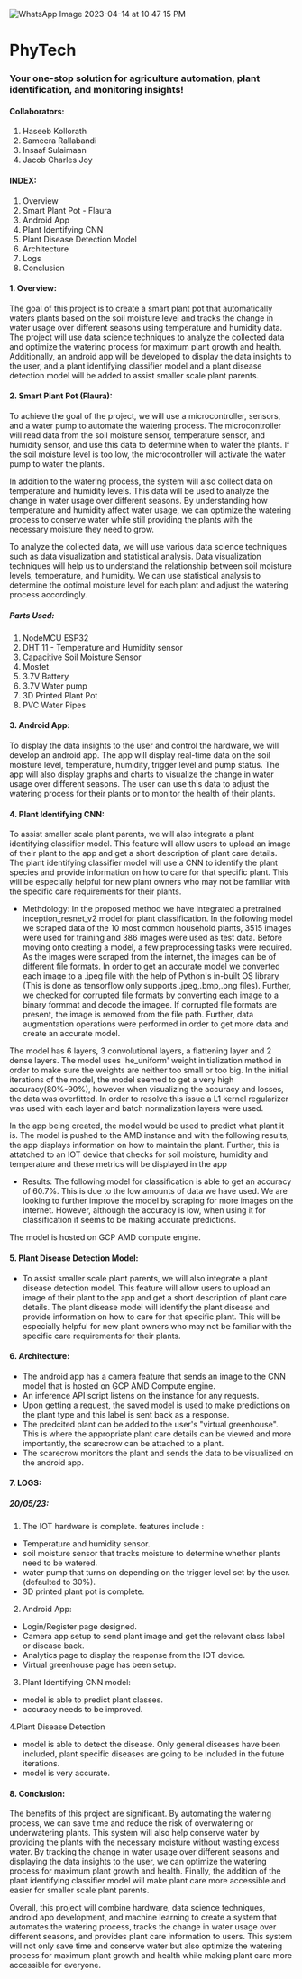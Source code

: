 ![WhatsApp Image 2023-04-14 at 10 47 15 PM](https://user-images.githubusercontent.com/75690804/232216346-0f076efc-4441-45cb-a1b1-138935bdac50.jpeg)


# PhyTech
### Your one-stop solution for agriculture automation, plant identification, and monitoring insights!

#### Collaborators: 
1. Haseeb Kollorath
2. Sameera Rallabandi
3. Insaaf Sulaimaan
4. Jacob Charles Joy

#### INDEX:
1. Overview
2. Smart Plant Pot - Flaura
3. Android App
4. Plant Identifying CNN
5. Plant Disease Detection Model
6. Architecture
7. Logs
8. Conclusion

#### 1. Overview:
The goal of this project is to create a smart plant pot that automatically waters plants based on the soil moisture level and tracks the change in water usage over different seasons using temperature and humidity data. The project will use data science techniques to analyze the collected data and optimize the watering process for maximum plant growth and health. Additionally, an android app will be developed to display the data insights to the user, and a plant identifying classifier model and a plant disease detection model will be added to assist smaller scale plant parents.


#### 2. Smart Plant Pot (Flaura):
To achieve the goal of the project, we will use a microcontroller, sensors, and a water pump to automate the watering process. The microcontroller will read data from the soil moisture sensor, temperature sensor, and humidity sensor, and use this data to determine when to water the plants. If the soil moisture level is too low, the microcontroller will activate the water pump to water the plants.
 
In addition to the watering process, the system will also collect data on temperature and humidity levels. This data will be used to analyze the change in water usage over different seasons. By understanding how temperature and humidity affect water usage, we can optimize the watering process to conserve water while still providing the plants with the necessary moisture they need to grow.
 
To analyze the collected data, we will use various data science techniques such as data visualization and statistical analysis. Data visualization techniques will help us to understand the relationship between soil moisture levels, temperature, and humidity. We can use statistical analysis to determine the optimal moisture level for each plant and adjust the watering process accordingly.

##### Parts Used:
1. NodeMCU ESP32
2. DHT 11 - Temperature and Humidity sensor
3. Capacitive Soil Moisture Sensor
4. Mosfet
5. 3.7V Battery
6. 3.7V Water pump
7. 3D Printed Plant Pot
8. PVC Water Pipes

#### 3. Android App:
To display the data insights to the user and control the hardware, we will develop an android app. The app will display real-time data on the soil moisture level, temperature, humidity, trigger level and pump status. The app will also display graphs and charts to visualize the change in water usage over different seasons. The user can use this data to adjust the watering process for their plants or to monitor the health of their plants.

#### 4. Plant Identifying CNN:
To assist smaller scale plant parents, we will also integrate a plant identifying classifier model. This feature will allow users to upload an image of their plant to the app and get a short description of plant care details. The plant identifying classifier model will use a CNN to identify the plant species and provide information on how to care for that specific plant. This will be especially helpful for new plant owners who may not be familiar with the specific care requirements for their plants. 

- Methdology: 
In the proposed method we have integrated a pretrained inception_resnet_v2 model for plant classification. In the following model we scraped data of the 10 most common household plants, 3515 images were used for training and 386 images were used as test data. Before moving onto creating a model, a few preprocessing tasks were required. As the images were scraped from the internet, the images can be of different file formats. In order to get an accurate model we converted each image to a .jpeg file with the help of Python's in-built OS library (This is done as tensorflow only supports .jpeg,.bmp,.png files). Further, we checked for corrupted file formats by converting each image to a binary formmat and decode the imagee. If corrupted file formats are present, the image is removed from the file path. Further, data augmentation operations were performed in order to get more data and create an accurate model.

The model has 6 layers, 3 convolutional layers, a flattening layer and 2 dense layers. The model uses 'he_uniform' weight initialization method in order to make sure the weights are neither too small or too big. In the initial iterations of the model, the model seemed to get a very high accuracy(80%-90%), however when visualizing the accuracy and losses, the data was overfitted. In order to resolve this issue a L1 kernel regularizer was used with each layer and batch normalization layers were used.

In the app being created, the model would be used to predict what plant it is. The model is pushed to the AMD instance and with the following results, the app displays information on how to maintain the plant. Further, this is attatched to an IOT device that checks for soil moisture, humidity and temperature and these metrics will be displayed in the app

- Results: 
The following model for classification is able to get an accuracy of 60.7%. This is due to the low amounts of data we have used. We are looking to further improve the model by scraping for more images on the internet. However, although the accuracy is low, when using it for classification it seems to be making accurate predictions.

The model is hosted on GCP AMD compute engine. 

#### 5. Plant Disease Detection Model:
- To assist smaller scale plant parents, we will also integrate a plant disease detection model. This feature will allow users to upload an image of their plant to the app and get a short description of plant care details. The plant disease model will identify the plant disease and provide information on how to care for that specific plant. This will be especially helpful for new plant owners who may not be familiar with the specific care requirements for their plants. 

#### 6. Architecture:
- The android app has a camera feature that sends an image to the CNN model that is hosted on GCP AMD Compute engine. 
- An inference API script listens on the instance for any requests. 
- Upon getting a request, the saved model is used to make predictions on the plant type and this label is sent back as a response.
- The predcited plant can be added to the user's "virtual greenhouse". This is where the appropriate plant care details can be viewed and more importantly, the scarecrow can be attached to a plant.
- The scarecrow monitors the plant and sends the data to be visualized on the android app.

#### 7. LOGS:
##### 20/05/23: 

1. The IOT hardware is complete. features include :
- Temperature and humidity sensor.
- soil moisture sensor that tracks moisture to determine whether plants need to be watered.
- water pump that turns on depending on the trigger level set by the user. (defaulted to 30%).
- 3D printed plant pot is complete.

2. Android App:
- Login/Register page designed.
- Camera app setup to send plant image and get the relevant class label or disease back.
- Analytics page to display the response from the IOT device.
- Virtual greenhouse page has been setup.

3. Plant Identifying CNN model:
- model is able to predict plant classes.
- accuracy needs to be improved.

4.Plant Disease Detection
- model is able to detect the disease. Only general diseases have been included, plant specific diseases are going to be included in the future iterations.
- model is very accurate.

#### 8. Conclusion:
The benefits of this project are significant. By automating the watering process, we can save time and reduce the risk of overwatering or underwatering plants. This system will also help conserve water by providing the plants with the necessary moisture without wasting excess water. By tracking the change in water usage over different seasons and displaying the data insights to the user, we can optimize the watering process for maximum plant growth and health. Finally, the addition of the plant identifying classifier model will make plant care more accessible and easier for smaller scale plant parents.
 
Overall, this project will combine hardware, data science techniques, android app development, and machine learning to create a system that automates the watering process, tracks the change in water usage over different seasons, and provides plant care information to users. This system will not only save time and conserve water but also optimize the watering process for maximum plant growth and health while making plant care more accessible for everyone.

